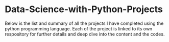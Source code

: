 # Data-Science-with-Python-Projects
Below is the list and summary of all the projects I have completed using the python programming language. Each of the project is linked to its own respository for further details and deep dive into the content and the codes.
